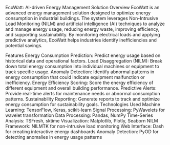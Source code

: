 EcoWatt: AI-driven Energy Management Solution
Overview
EcoWatt is an advanced energy management solution designed to optimize energy consumption in industrial buildings. The system leverages Non-Intrusive Load Monitoring (NILM) and artificial intelligence (AI) techniques to analyze and manage energy usage, reducing energy waste, improving efficiency, and supporting sustainability. By monitoring electrical loads and applying predictive analytics, EcoWatt helps industries identify inefficiencies and potential savings.

Features
Energy Consumption Prediction: Predict energy usage based on historical data and operational factors.
Load Disaggregation (NILM): Break down total energy consumption into individual machines or equipment to track specific usage.
Anomaly Detection: Identify abnormal patterns in energy consumption that could indicate equipment malfunction or inefficiency.
Energy Efficiency Scoring: Score the energy efficiency of different equipment and overall building performance.
Predictive Alerts: Provide real-time alerts for maintenance needs or abnormal consumption patterns.
Sustainability Reporting: Generate reports to track and optimize energy consumption for sustainability goals.
Technologies Used
Machine Learning: TensorFlow, Keras, scikit-learn
Signal Processing: PyWavelets for wavelet transformation
Data Processing: Pandas, NumPy
Time-Series Analysis: TSFresh, sktime
Visualization: Matplotlib, Plotly, Seaborn
NILM Framework: NILMTK for non-intrusive load monitoring
Web Interface: Dash for creating interactive energy dashboards
Anomaly Detection: PyOD for detecting anomalies in energy usage patterns
